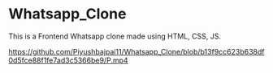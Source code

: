 # Whatsapp_Clone

This is a Frontend Whatsapp clone made using HTML, CSS, JS.

https://github.com/Piyushbajpai11/Whatsapp_Clone/blob/b13f9cc623b638df0d5fce88f1fe7ad3c5366be9/P.mp4
